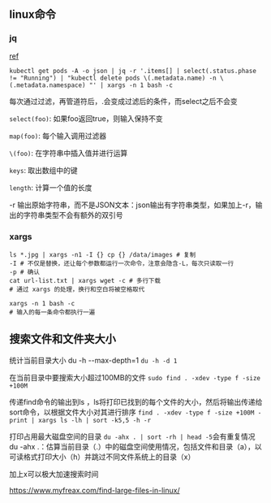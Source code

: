 ## linux命令

### jq

[ref](https://www.iplaysoft.com/tools/linux-command/c/jq.html)

```shell
kubectl get pods -A -o json | jq -r '.items[] | select(.status.phase != "Running") | "kubectl delete pods \(.metadata.name) -n \(.metadata.namespace) "' | xargs -n 1 bash -c
```

每次通过过滤，再管道符后，.会变成过滤后的条件，而select之后不会变

`select(foo)`: 如果foo返回true，则输入保持不变

`map(foo)`: 每个输入调用过滤器

`\(foo)`: 在字符串中插入值并进行运算

`keys`: 取出数组中的键

`length`: 计算一个值的长度

-r 输出原始字符串，而不是JSON文本：json输出有字符串类型，如果加上-r，输出的字符串类型不会有额外的双引号

### xargs

```shell
ls *.jpg | xargs -n1 -I {} cp {} /data/images # 复制
-I # 不仅是替换，还让每个参数都运行一次命令，注意会隐含-L，每次只读取一行
-p # 确认
cat url-list.txt | xargs wget -c # 多行下载
# 通过 xargs 的处理，换行和空白将被空格取代

xargs -n 1 bash -c
# 输入的每一条命令都执行一遍
```

## 搜索文件和文件夹大小 

统计当前目录大小
du -h --max-depth=1
`du -h -d 1`

在当前目录中要搜索大小超过100MB的文件
`sudo find . -xdev -type f -size +100M`

传递find命令的输出到ls ，ls将打印已找到的每个文件的大小，然后将输出传递给sort命令，以根据文件大小对其进行排序
`find . -xdev -type f -size +100M -print | xargs ls -lh | sort -k5,5 -h -r`

打印占用最大磁盘空间的目录
`du -ahx . | sort -rh | head -5`会有重复情况
du -ahx .：估算当前目录（.）中的磁盘空间使用情况，包括文件和目录（a），以可读格式打印大小（h）并跳过不同文件系统上的目录（x）

加上x可以极大加速搜索时间

https://www.myfreax.com/find-large-files-in-linux/
